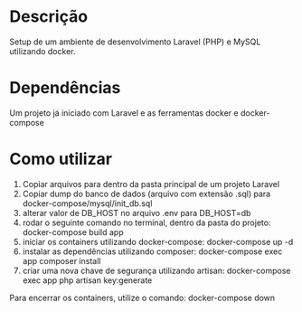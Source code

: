 # Descrição
Setup de um ambiente de desenvolvimento Laravel (PHP) e MySQL utilizando docker.

# Dependências
Um projeto já iniciado com Laravel e as ferramentas docker e docker-compose

# Como utilizar
1. Copiar arquivos para dentro da pasta principal de um projeto Laravel
2. Copiar dump do banco de dados (arquivo com extensão .sql) para docker-compose/mysql/init_db.sql
3. alterar valor de DB_HOST no arquivo .env para DB_HOST=db
4. rodar o seguinte comando no terminal, dentro da pasta do projeto: docker-compose build app
5. iniciar os containers utilizando docker-compose: docker-compose up -d
6. instalar as dependências utilizando composer: docker-compose exec app composer install
7. criar uma nova chave de segurança utilizando artisan: docker-compose exec app php artisan key:generate

Para encerrar os containers, utilize o comando: docker-compose down
